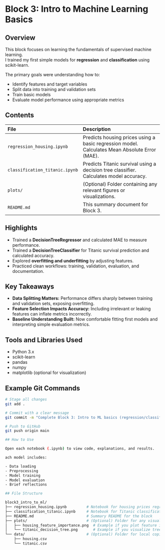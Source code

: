 # Block 3: Intro to Machine Learning Basics

## Overview
This block focuses on learning the fundamentals of supervised machine learning.  
I trained my first simple models for **regression** and **classification** using scikit-learn.

The primary goals were understanding how to:
- Identify features and target variables
- Split data into training and validation sets
- Train basic models
- Evaluate model performance using appropriate metrics

## Contents

| File | Description |
|:---|:---|
| `regression_housing.ipynb` | Predicts housing prices using a basic regression model. Calculates Mean Absolute Error (MAE). |
| `classification_titanic.ipynb` | Predicts Titanic survival using a decision tree classifier. Calculates model accuracy. |
| `plots/` | (Optional) Folder containing any relevant figures or visualizations. |
| `README.md` | This summary document for Block 3. |

## Highlights
- Trained a **DecisionTreeRegressor** and calculated MAE to measure performance.
- Trained a **DecisionTreeClassifier** for Titanic survival prediction and calculated accuracy.
- Explored **overfitting and underfitting** by adjusting features.
- Practiced clean workflows: training, validation, evaluation, and documentation.

## Key Takeaways
- **Data Splitting Matters:** Performance differs sharply between training and validation sets, exposing overfitting.
- **Feature Selection Impacts Accuracy:** Including irrelevant or leaking features can inflate metrics incorrectly.
- **Baseline Understanding Built:** Now comfortable fitting first models and interpreting simple evaluation metrics.

## Tools and Libraries Used
- Python 3.x
- scikit-learn
- pandas
- numpy
- matplotlib (optional for visualization)

## Example Git Commands

```bash
# Stage all changes
git add .

# Commit with a clear message
git commit -m "Complete Block 3: Intro to ML basics (regression/classification)"

# Push to GitHub
git push origin main

## How to Use

Open each notebook (.ipynb) to view code, explanations, and results.

ach model includes:

- Data loading
- Preprocessing
- Model training
- Model evaluation
- Brief reflections

## File Structure

block3_intro_to_ml/
├── regression_housing.ipynb         # Notebook for housing prices regression
├── classification_titanic.ipynb     # Notebook for Titanic classification
├── README.md                        # Summary README for the block
├── plots/                           # (Optional) Folder for any visualizations (empty if not used)
│   ├── housing_feature_importance.png  # Example if you plot feature importance
│   └── titanic_decision_tree.png       # Example if you visualize tree structure
└── data/                            # (Optional) Folder for local copies of datasets
    ├── housing.csv
    └── titanic.csv